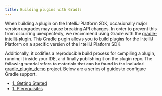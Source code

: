 ```yaml
---
title: Building plugins with Gradle
---
```


When building a plugin on the IntelliJ Platform SDK, occasionally major version upgrades may cause breaking API changes. In order to prevent this from occurring unexpectedly, we recommend using Gradle with the [gradle-intellij-plugin](https://github.com/JetBrains/gradle-intellij-plugin). This Gradle plugin allows you to build plugins for the IntelliJ Platform on a specific version of the IntelliJ Platform SDK. 

Additionally, it codifies a reproducible build process for compiling a plugin, running it inside your IDE, and finally publishing it on the plugin repo. The following tutorial refers to materials that can be found in the included [gradle_plugin_demo](https://github.com/JetBrains/intellij-sdk-docs/tree/master/code_samples/gradle_plugin_demo) project. Below are a series of guides to configure Gradle support.

*  [1. Getting Started](build_system/prerequisites.md)
*  [1. Prerequisites](build_system/prerequisites.md)